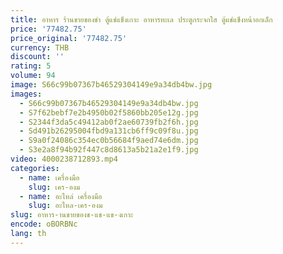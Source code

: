 ```yaml
---
title: อาหาร ร้านขายของชํา ตู้แช่แข็งเกาะ อาหารทะเล ประตูกระจกใส ตู้แช่แข็งหน้าอกเล็ก
price: '77482.75'
price_original: '77482.75'
currency: THB
discount: ''
rating: 5
volume: 94
image: S66c99b07367b46529304149e9a34db4bw.jpg
images:
  - S66c99b07367b46529304149e9a34db4bw.jpg
  - S7f62bebf7e2b4950b02f5860bb205e12g.jpg
  - S2344f3da5c49412ab0f2ae60739fb2f6h.jpg
  - Sd491b26295004fbd9a131cb6ff9c09f8u.jpg
  - S9a0f24086c354ec0b56684f9aed74e6dm.jpg
  - S3e2a8f94b92f447c8d8613a5b21a2e1f9.jpg
video: 4000238712893.mp4
categories:
  - name: เครื่องมือ
    slug: เคร-องม
  - name: อะไหล่ เครื่องมือ
    slug: อะไหล-เคร-องม
slug: อาหาร-านขายของช-แช-แข-งเกาะ
encode: oBORBNc
lang: th
---
```

  
